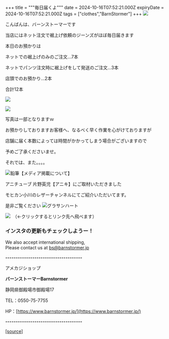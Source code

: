 +++
title = """毎日届くよ"""
date = 2024-10-16T07:52:21.000Z
expiryDate = 2024-10-16T07:52:21.000Z
tags = ["clothes","BarnStormer"]
+++
[![](https://stat.ameba.jp/user_images/20231023/16/barnstormer-go/b2/03/p/o0420015015354743273.png)](https://ameblo.jp/barnstormer-go/entry-12825670498.html)

こんばんは、バーンストーマーです

当店にはネット注文で裾上げ依頼のジーンズがほぼ毎日届きます

本日のお預かりは

ネットでの裾上げのみのご注文...7本

ネットでパンツ注文時に裾上げをして発送のご注文...3本

店頭でのお預かり...2本

合計12本

[![](https://stat.ameba.jp/user_images/20241016/16/barnstormer-go/53/b0/j/o0500075015498646013.jpg)](https://stat.ameba.jp/user_images/20241016/16/barnstormer-go/53/b0/j/o0500075015498646013.jpg)

[![](https://stat.ameba.jp/user_images/20241016/16/barnstormer-go/11/e6/j/o0500075015498646015.jpg)](https://stat.ameba.jp/user_images/20241016/16/barnstormer-go/11/e6/j/o0500075015498646015.jpg)

写真は一部となりますｗ

お預かりしておりますお客様へ、なるべく早く作業を心がけておりますが

店舗に届く本数によっては時間がかかってしまう場合がございますので

予めご了承くださいませ。

それでは、また。。。。

![鉛筆](https://stat100.ameba.jp/blog/ucs/img/char/char3/519.png)【メディア掲載について】

アニチューブ 片野英児【アニキ】にご取材いただきました

モヒカン小川のレザーチャンネルにてご紹介いただいてます。

是非ご覧ください ![グラサンハート](https://stat100.ameba.jp/blog/ucs/img/char/char3/148.png)

[![](https://stat.ameba.jp/user_images/20230412/16/barnstormer-go/6a/23/p/o0108010815269242493.png)](https://www.instagram.com/barnstormer_daily/)　（←クリックするとリンク先へ飛べます）

### インスタの更新もチェックしようー！

We also accept international shipping,  
Please contact us at bs@barnstormer.jp

**\-------------------------------------**

アメカジショップ

**バーンストーマーBarnstormer**

静岡県御殿場市御殿場17

TEL：0550-75-7755

HP：[https://www.barnstormer.jp/](https://www.barnstormer.jp/)

**\-------------------------------------**

[[source]](https://ameblo.jp/barnstormer-go/entry-12871495473.html)
